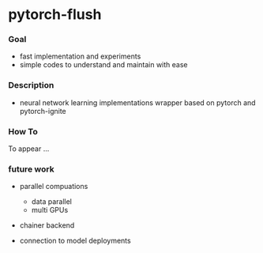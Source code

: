 
# pytorch-flush

### Goal

* fast implementation and experiments
* simple codes to understand and maintain with ease

### Description

* neural network learning implementations wrapper based on pytorch and pytorch-ignite

### How To

To appear ...

### future work

* parallel compuations
	+ data parallel
	+ multi GPUs

* chainer backend

* connection to model deployments

